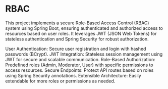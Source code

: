 # RBAC

This project implements a secure Role-Based Access Control (RBAC) system using Spring Boot, ensuring authenticated and authorized access to resources based on user roles. It leverages JWT (JSON Web Tokens) for stateless authentication and Spring Security for robust authorization.

User Authentication: Secure user registration and login with hashed passwords (BCrypt).
JWT Integration: Stateless session management using JWT for secure and scalable communication.
Role-Based Authorization: Predefined roles (Admin, Moderator, User) with specific permissions to access resources.
Secure Endpoints: Protect API routes based on roles using Spring Security annotations.
Extensible Architecture: Easily extendable for more roles or permissions as needed.
